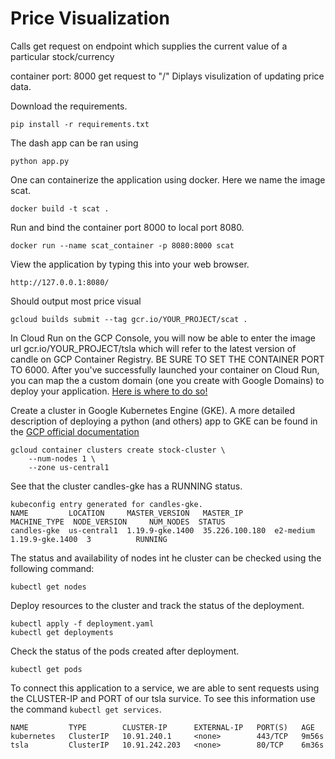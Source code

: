 # Price Visualization

Calls get request on endpoint which supplies the current value of a particular stock/currency

container port: 8000
get request to "/" Diplays visulization of updating price data.

Download the requirements.
```
pip install -r requirements.txt
```

The dash app can be ran using
```
python app.py
```
One can containerize the application using docker. Here we name the image scat.
```
docker build -t scat .
```
Run and bind the container port 8000 to local port 8080.
```
docker run --name scat_container -p 8080:8000 scat
```
View the application by typing this into your web browser.
```
http://127.0.0.1:8080/
```
Should output most price visual

```
gcloud builds submit --tag gcr.io/YOUR_PROJECT/scat .
```
In Cloud Run on the GCP Console, you will now be able to enter the image url gcr.io/YOUR_PROJECT/tsla which will refer to the latest version of candle on GCP Container Registry. BE SURE TO SET THE CONTAINER PORT TO 6000. After you've successfully launched your container on Cloud Run, you can map the a custom domain (one you create with Google Domains) to deploy your application. [Here is where to do so!](https://console.cloud.google.com/run/domains?_ga=2.213771028.1062364257.1622766654-335875042.1622766654)

Create a cluster in Google Kubernetes Engine (GKE).
A more detailed description of deploying a python (and others) app to GKE can be found in the [GCP official documentation](https://cloud.google.com/kubernetes-engine/docs/quickstarts/deploying-a-language-specific-app) 
```
gcloud container clusters create stock-cluster \
    --num-nodes 1 \
    --zone us-central1
```

See that the cluster candles-gke has a RUNNING status.
```
kubeconfig entry generated for candles-gke.
NAME         LOCATION     MASTER_VERSION   MASTER_IP       MACHINE_TYPE  NODE_VERSION     NUM_NODES  STATUS
candles-gke  us-central1  1.19.9-gke.1400  35.226.100.180  e2-medium     1.19.9-gke.1400  3          RUNNING
```
The status and availability of nodes int he cluster can be checked using the following command:
```
kubectl get nodes
```
Deploy resources to the cluster and track the status of the deployment.
```
kubectl apply -f deployment.yaml
kubectl get deployments
```
Check the status of the pods created after deployment.
```
kubectl get pods
```

To connect this application to a service, we are able to sent requests using the CLUSTER-IP and PORT of our tsla survice. To see this information use the command `kubectl get services`.

```
NAME         TYPE        CLUSTER-IP      EXTERNAL-IP   PORT(S)   AGE
kubernetes   ClusterIP   10.91.240.1     <none>        443/TCP   9m56s
tsla         ClusterIP   10.91.242.203   <none>        80/TCP    6m36s
```



